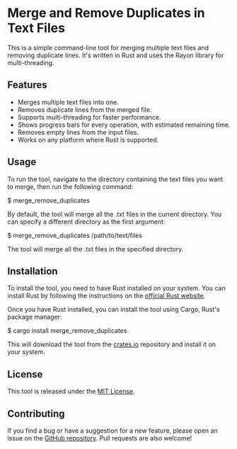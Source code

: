# Merge and Remove Duplicates in Text Files

This is a simple command-line tool for merging multiple text files and removing duplicate lines. It's written in Rust and uses the Rayon library for multi-threading.

## Features

- Merges multiple text files into one.
- Removes duplicate lines from the merged file.
- Supports multi-threading for faster performance.
- Shows progress bars for every operation, with estimated remaining time.
- Removes empty lines from the input files.
- Works on any platform where Rust is supported.

## Usage

To run the tool, navigate to the directory containing the text files you want to merge, then run the following command:

$ merge_remove_duplicates


By default, the tool will merge all the .txt files in the current directory. You can specify a different directory as the first argument:


$ merge_remove_duplicates /path/to/text/files


The tool will merge all the .txt files in the specified directory.

## Installation

To install the tool, you need to have Rust installed on your system. You can install Rust by following the instructions on the [official Rust website](https://www.rust-lang.org/tools/install).

Once you have Rust installed, you can install the tool using Cargo, Rust's package manager:

$ cargo install merge_remove_duplicates


This will download the tool from the [crates.io](https://crates.io/crates/merge_remove_duplicates) repository and install it on your system.

## License

This tool is released under the [MIT License](https://opensource.org/licenses/MIT).

## Contributing

If you find a bug or have a suggestion for a new feature, please open an issue on the [GitHub repository](https://github.com/yourusername/merge_remove_duplicates). Pull requests are also welcome!
